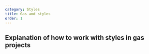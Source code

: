 ```yaml
---
category: Styles
title: Gas and styles
order: 1
---
```


## Explanation of how to work with styles in gas projects